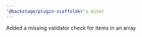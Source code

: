 ```yaml
---
'@backstage/plugin-scaffolder': minor
---
```


Added a missing validator check for items in an array
